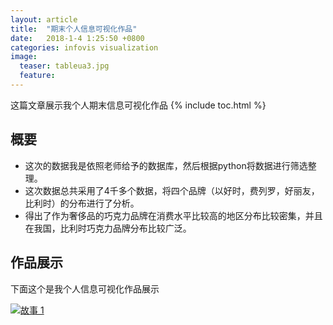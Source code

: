 ```yaml
---
layout: article
title:  "期末个人信息可视化作品"
date:   2018-1-4 1:25:50 +0800
categories: infovis visualization
image:
  teaser: tableua3.jpg
  feature: 
---
```

这篇文章展示我个人期末信息可视化作品
{% include toc.html %}


## 概要
- 这次的数据我是依照老师给予的数据库，然后根据python将数据进行筛选整理。
- 这次数据总共采用了4千多个数据，将四个品牌（以好时，费列罗，好丽友，比利时）的分布进行了分析。
- 得出了作为奢侈品的巧克力品牌在消费水平比较高的地区分布比较密集，并且在我国，比利时巧克力品牌分布比较广泛。
## 作品展示

下面这个是我个人信息可视化作品展示
<div class='tableauPlaceholder' id='viz1515148549892' style='position: relative'>
	<noscript><a href='#'><img alt='故事 1 ' src='https:&#47;&#47;public.tableau.com&#47;static&#47;images&#47;1_&#47;1_5271&#47;1_2&#47;1_rss.png' style='border: none' /></a>
	</noscript>
	<object class='tableauViz'  style='display:none;'><param name='host_url' value='https%3A%2F%2Fpublic.tableau.com%2F' /> <param name='embed_code_version' value='3' /> <param name='site_root' value='' /><param name='name' value='1_5271&#47;1_2' /><param name='tabs' value='no' /><param name='toolbar' value='yes' /><param name='static_image' value='https:&#47;&#47;public.tableau.com&#47;static&#47;images&#47;1_&#47;1_5271&#47;1_2&#47;1.png' /> <param name='animate_transition' value='yes' /><param name='display_static_image' value='yes' /><param name='display_spinner' value='yes' /><param name='display_overlay' value='yes' /><param name='display_count' value='yes' />
	</object>
</div>        
        
<script type='text/javascript'>                    var divElement = document.getElementById('viz1515148549892');                    var vizElement = divElement.getElementsByTagName('object')[0];                    vizElement.style.width='1016px';vizElement.style.height='991px';                    var scriptElement = document.createElement('script');                    scriptElement.src = 'https://public.tableau.com/javascripts/api/viz_v1.js';                    vizElement.parentNode.insertBefore(scriptElement, vizElement);
</script>